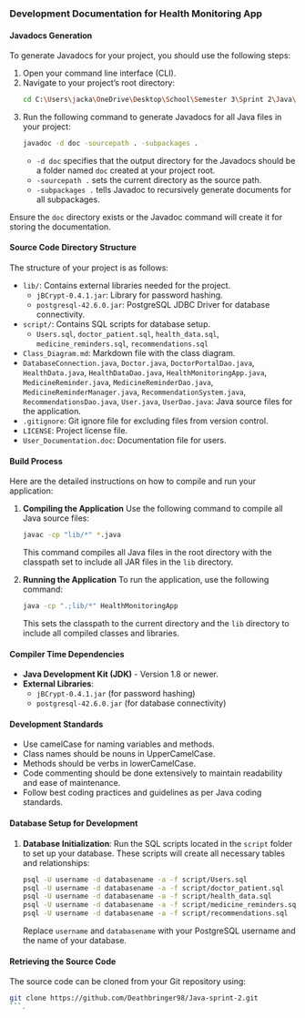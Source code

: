 

### Development Documentation for Health Monitoring App

#### Javadocs Generation

To generate Javadocs for your project, you should use the following steps:

1. Open your command line interface (CLI).
2. Navigate to your project’s root directory:
   ```bash
   cd C:\Users\jacka\OneDrive\Desktop\School\Semester 3\Sprint 2\Java\Skeleton    ---"Example Directory"
   ```
3. Run the following command to generate Javadocs for all Java files in your project:
   ```bash
   javadoc -d doc -sourcepath . -subpackages .
   ```
   - `-d doc` specifies that the output directory for the Javadocs should be a folder named `doc` created at your project root.
   - `-sourcepath .` sets the current directory as the source path.
   - `-subpackages .` tells Javadoc to recursively generate documents for all subpackages.

Ensure the `doc` directory exists or the Javadoc command will create it for storing the documentation.

#### Source Code Directory Structure

The structure of your project is as follows:

- `lib/`: Contains external libraries needed for the project.
  - `jBCrypt-0.4.1.jar`: Library for password hashing.
  - `postgresql-42.6.0.jar`: PostgreSQL JDBC Driver for database connectivity.
- `script/`: Contains SQL scripts for database setup.
  - `Users.sql`, `doctor_patient.sql`, `health_data.sql`, `medicine_reminders.sql`, `recommendations.sql`
- `Class_Diagram.md`: Markdown file with the class diagram.
- `DatabaseConnection.java`, `Doctor.java`, `DoctorPortalDao.java`, `HealthData.java`, `HealthDataDao.java`, `HealthMonitoringApp.java`, `MedicineReminder.java`, `MedicineReminderDao.java`, `MedicineReminderManager.java`, `RecommendationSystem.java`, `RecommendationsDao.java`, `User.java`, `UserDao.java`: Java source files for the application.
- `.gitignore`: Git ignore file for excluding files from version control.
- `LICENSE`: Project license file.
- `User_Documentation.doc`: Documentation file for users.

#### Build Process

Here are the detailed instructions on how to compile and run your application:

1. **Compiling the Application**
   Use the following command to compile all Java source files:
   ```bash
   javac -cp "lib/*" *.java
   ```
   This command compiles all Java files in the root directory with the classpath set to include all JAR files in the `lib` directory.

2. **Running the Application**
   To run the application, use the following command:
   ```bash
   java -cp ".;lib/*" HealthMonitoringApp
   ```
   This sets the classpath to the current directory and the `lib` directory to include all compiled classes and libraries.

#### Compiler Time Dependencies

- **Java Development Kit (JDK)** - Version 1.8 or newer.
- **External Libraries**:
  - `jBCrypt-0.4.1.jar` (for password hashing)
  - `postgresql-42.6.0.jar` (for database connectivity)

#### Development Standards

- Use camelCase for naming variables and methods.
- Class names should be nouns in UpperCamelCase.
- Methods should be verbs in lowerCamelCase.
- Code commenting should be done extensively to maintain readability and ease of maintenance.
- Follow best coding practices and guidelines as per Java coding standards.

#### Database Setup for Development

1. **Database Initialization**:
   Run the SQL scripts located in the `script` folder to set up your database. These scripts will create all necessary tables and relationships:
   ```bash
   psql -U username -d databasename -a -f script/Users.sql
   psql -U username -d databasename -a -f script/doctor_patient.sql
   psql -U username -d databasename -a -f script/health_data.sql
   psql -U username -d databasename -a -f script/medicine_reminders.sql
   psql -U username -d databasename -a -f script/recommendations.sql
   ```
   Replace `username` and `databasename` with your PostgreSQL username and the name of your database.

#### Retrieving the Source Code

The source code can be cloned from your Git repository using:
```bash
git clone https://github.com/Deathbringer98/Java-sprint-2.git
```.